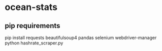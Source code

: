 # ocean-stats

## pip requirements 
pip install requests beautifulsoup4 pandas selenium webdriver-manager
python hashrate_scraper.py
